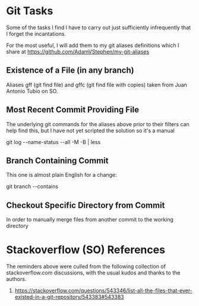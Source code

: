 # Git Tasks

Some of the tasks I find I have to carry out just sufficiently infrequently that I forget the incantations.

For the most useful, I will add them to my git aliases definitions which I share at
https://github.com/AdamVStephen/my-git-aliases


## Existence of a File (in any branch)

Aliases gff (git find file) and gffc (git find file with copies) taken from Juan Antonio Tubio on SO.

## Most Recent Commit Providing File

The underlying git commands for the aliases above prior to their filters can help find this, but 
I have not yet scripted the solution so it's a manual

git log --name-status --all -M -B | less

## Branch Containing Commit

This one is almost plain English for a change:

git branch --contains <SHA>

## Checkout Specific Directory from Commit

In order to manually merge files from another commit to the working directory


# Stackoverflow (SO) References

The reminders above were culled from the following collection of stackoverflow.com discussions, with the usual
kudos and thanks to the authors.

1. https://stackoverflow.com/questions/543346/list-all-the-files-that-ever-existed-in-a-git-repository/543383#543383
